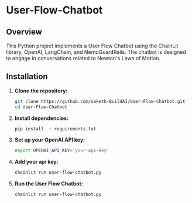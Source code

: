 # User-Flow-Chatbot
## Overview
This Python project implements a User Flow Chatbot using the ChainLit library, OpenAI, LangChain, and NemoGuardRails. The chatbot is designed to engage in conversations related to Newton's Laws of Motion.

## Installation
1. **Clone the repository:**
   ```bash
   git clone https://github.com/saketh-BuildAI/User-Flow-Chatbot.git
   cd User-Flow-Chatbot

2. **Install dependencies:**
   ```bash
   pip install -r requirements.txt

3. **Set up your OpenAI API key:**
   ```bash
   export OPENAI_API_KEY='your-api-key'
   
4. **Add your api key:**
   ```bash
   chainlit run user-flow-chatbot.py
   
5. **Run the User Flow Chatbot:**
   ```bash
   chainlit run user-flow-chatbot.py
